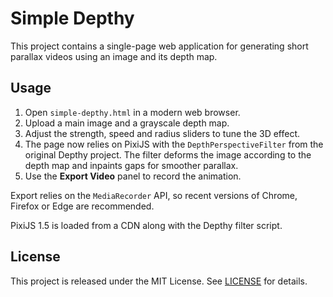 # Simple Depthy

This project contains a single-page web application for generating short parallax videos using an image and its depth map.

## Usage

1. Open `simple-depthy.html` in a modern web browser.
2. Upload a main image and a grayscale depth map.
3. Adjust the strength, speed and radius sliders to tune the 3D effect.
4. The page now relies on PixiJS with the `DepthPerspectiveFilter` from the
   original Depthy project. The filter deforms the image according to the depth
   map and inpaints gaps for smoother parallax.
5. Use the **Export Video** panel to record the animation.

Export relies on the `MediaRecorder` API, so recent versions of Chrome, Firefox or Edge are recommended.

PixiJS 1.5 is loaded from a CDN along with the Depthy filter script.

## License

This project is released under the MIT License. See [LICENSE](LICENSE) for details.
